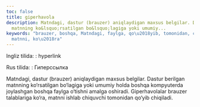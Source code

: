 ```yaml
---
toc: false
title: giperhavola
description: Matndagi, dastur (brauzer) aniqlaydigan maxsus belgilar. Dastur berilgan
  matnning ko&lsquo;rsatilgan bo&lsquo;lagiga yoki umumiy...
keywords: "brauzer, boshqa, Matndagi, faylga, qo\u2018yib, tomonidan, chiquvchi, ishlab,
  matnni, ko\u2018ra"
---
```


Ingliz tilida:
:   hyperlink

Rus tilida:
:   Гиперссылка

Matndagi, dastur (brauzer) aniqlaydigan maxsus belgilar. Dastur berilgan matnning ko‘rsatilgan bo‘lagiga yoki umumiy holda boshqa kompyuterda joylashgan boshqa faylga o‘tishni amalga oshiradi. Giperhavolalar brauzer talablariga ko‘ra, matnni ishlab chiquvchi tomonidan qo‘yib chiqiladi.